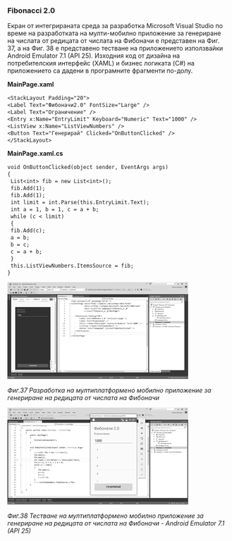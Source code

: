 ### Fibonacci 2.0

Екран от интегрираната среда за разработка Microsoft Visual Studio по време на разработката на мулти-мобилно приложение за генериране на числата от редицата от числата на Фибоначи е представен на Фиг. 37, а на Фиг. 38 е представено тестване на приложението използвайки Android Emulator 7.1 \(API 25\). Изходния код от дизайна на потребителския интерфейс \(XAML\) и бизнес логиката \(C\#\) на приложението са дадени в програмните фрагменти по-долу.

**MainPage.xaml**

```
<StackLayout Padding="20">
<Label Text="Фибоначи2.0" FontSize="Large" />
<Label Text="Ограничение" />
<Entry x:Name="EntryLimit" Keyboard="Numeric" Text="1000" />
<ListView x:Name="ListViewNumbers" />
<Button Text="Генерирай" Clicked="OnButtonClicked" />
</StackLayout>
```

**MainPage.xaml.cs**

```
void OnButtonClicked(object sender, EventArgs args)
{
 List<int> fib = new List<int>();
 fib.Add(1);
 fib.Add(1);
 int limit = int.Parse(this.EntryLimit.Text);
 int a = 1, b = 1, c = a + b;
 while (c < limit)
 {
 fib.Add(c);
 a = b;
 b = c;
 c = a + b;
 }
 this.ListViewNumbers.ItemsSource = fib;
}
```

![](/chapter2/36.png)

_Фиг.37 Разработка на мултиплатформено мобилно приложение за генериране на редицата от числата на Фибоначи_

![](/chapter2/37.png)

_Фиг.38 Тестване на мултиплатформено мобилно приложение за генериране на редицата от числата на Фибоначи - Android Emulator 7.1 \(API 25\)_

